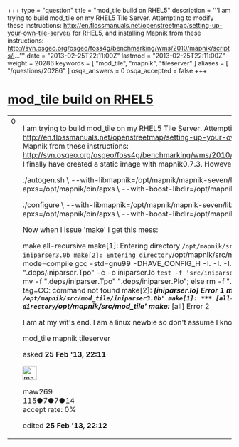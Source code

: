 +++
type = "question"
title = "mod_tile build on RHEL5"
description = '''I am trying to build mod_tile on my RHEL5 Tile Server. Attempting to modify these instructions: http://en.flossmanuals.net/openstreetmap/setting-up-your-own-tile-server/ for RHEL5, and installing Mapnik from these instructions: http://svn.osgeo.org/osgeo/foss4g/benchmarking/wms/2010/mapnik/scripts/i...'''
date = "2013-02-25T22:11:00Z"
lastmod = "2013-02-25T22:11:00Z"
weight = 20286
keywords = [ "mod_tile", "mapnik", "tileserver" ]
aliases = [ "/questions/20286" ]
osqa_answers = 0
osqa_accepted = false
+++

<div class="headNormal">

# [mod_tile build on RHEL5](/questions/20286/mod_tile-build-on-rhel5)

</div>

<div id="main-body">

<div id="askform">

<table id="question-table" style="width:100%;">
<colgroup>
<col style="width: 50%" />
<col style="width: 50%" />
</colgroup>
<tbody>
<tr>
<td style="width: 30px; vertical-align: top"><div class="vote-buttons">
<span id="post-20286-upvote" class="ajax-command post-vote up" rel="nofollow" title="I like this post (click again to cancel)"> </span>
<div id="post-20286-score" class="post-score" title="current number of votes">
0
</div>
<span id="post-20286-downvote" class="ajax-command post-vote down" rel="nofollow" title="I dont like this post (click again to cancel)"> </span> <span id="favorite-mark" class="ajax-command favorite-mark" rel="nofollow" title="mark/unmark this question as favorite (click again to cancel)"> </span>
<div id="favorite-count" class="favorite-count">
&#10;</div>
</div></td>
<td><div id="item-right">
<div class="question-body">
<p>I am trying to build mod_tile on my RHEL5 Tile Server. Attempting to modify these instructions: <a href="http://en.flossmanuals.net/openstreetmap/setting-up-your-own-tile-server/">http://en.flossmanuals.net/openstreetmap/setting-up-your-own-tile-server/</a> for RHEL5, and installing Mapnik from these instructions: <a href="http://svn.osgeo.org/osgeo/foss4g/benchmarking/wms/2010/mapnik/scripts/install_mapnik_rhel_5.5.sh">http://svn.osgeo.org/osgeo/foss4g/benchmarking/wms/2010/mapnik/scripts/install_mapnik_rhel_5.5.sh</a> I finally have created a static image with mapnik0.7.3. However now I am trying to build mod_tile, with:</p>
<p>./autogen.sh \ --with-libmapnik=/opt/mapnik/mapnik-seven/lib64 \ --with-boost=no \ --with-apxs=/opt/mapnik/bin/apxs \ --with-boost-libdir=/opt/mapnik/lib</p>
<p>./configure \ --with-libmapnik=/opt/mapnik/mapnik-seven/lib64 \ --with-boost=no \ --with-apxs=/opt/mapnik/bin/apxs \ --with-boost-libdir=/opt/mapnik/lib</p>
<p>Now when I issue 'make' I get this mess:</p>
<p>make all-recursive make[1]: Entering directory <code>/opt/mapnik/src/mod_tile' Making all in iniparser3.0b make[2]: Entering directory</code>/opt/mapnik/src/mod_tile/iniparser3.0b' if --tag=CC --mode=compile gcc -std=gnu99 -DHAVE_CONFIG_H -I. -I. -I.. -O3 -MT iniparser.lo -MD -MP -MF ".deps/iniparser.Tpo" -c -o iniparser.lo <code>test -f 'src/iniparser.c' || echo './'</code>src/iniparser.c; \ then mv -f ".deps/iniparser.Tpo" ".deps/iniparser.Plo"; else rm -f ".deps/iniparser.Tpo"; exit 1; fi /bin/sh: --tag=CC: command not found make[2]: <strong><em>[iniparser.lo] Error 1 make[2]: Leaving directory <code>/opt/mapnik/src/mod_tile/iniparser3.0b' make[1]: *** [all-recursive] Error 1 make[1]: Leaving directory</code>/opt/mapnik/src/mod_tile' make:</em></strong> [all] Error 2</p>
<p>I am at my wit's end. I am a linux newbie so don't assume I know or did anything ;-)</p>
</div>
<div id="question-tags" class="tags-container tags">
<span class="post-tag tag-link-mod_tile" rel="tag" title="see questions tagged &#39;mod_tile&#39;">mod_tile</span> <span class="post-tag tag-link-mapnik" rel="tag" title="see questions tagged &#39;mapnik&#39;">mapnik</span> <span class="post-tag tag-link-tileserver" rel="tag" title="see questions tagged &#39;tileserver&#39;">tileserver</span>
</div>
<div id="question-controls" class="post-controls">
&#10;</div>
<div class="post-update-info-container">
<div class="post-update-info post-update-info-user">
<p>asked <strong>25 Feb '13, 22:11</strong></p>
<img src="https://secure.gravatar.com/avatar/fbb15843641ffaf1c2259cc7ebb4735c?s=32&amp;d=identicon&amp;r=g" class="gravatar" width="32" height="32" alt="maw269&#39;s gravatar image" />
<p><span>maw269</span><br />
<span class="score" title="115 reputation points">115</span><span title="7 badges"><span class="badge1">●</span><span class="badgecount">7</span></span><span title="7 badges"><span class="silver">●</span><span class="badgecount">7</span></span><span title="14 badges"><span class="bronze">●</span><span class="badgecount">14</span></span><br />
<span class="accept_rate" title="Rate of the user&#39;s accepted answers">accept rate:</span> <span title="maw269 has no accepted answers">0%</span></p>
</div>
<div class="post-update-info post-update-info-edited">
<p><span> edited <strong>25 Feb '13, 22:12</strong> </span></p>
</div>
</div>
<div id="comments-container-20286" class="comments-container">
&#10;</div>
<div id="comment-tools-20286" class="comment-tools">
&#10;</div>
<div class="clear">
&#10;</div>
<div id="comment-20286-form-container" class="comment-form-container">
&#10;</div>
<div class="clear">
&#10;</div>
</div></td>
</tr>
</tbody>
</table>

</div>

</div>

